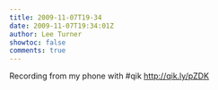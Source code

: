 ```yaml
---
title: 2009-11-07T19-34
date: 2009-11-07T19:34:01Z
author: Lee Turner
showtoc: false
comments: true
---
```


Recording from my phone with #qik http://qik.ly/pZDK

